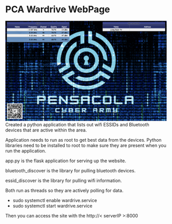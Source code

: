 # PCA Wardrive WebPage
![alt text](https://github.com/eternity336/WardrivePage/blob/main/dr_screenshot.png?raw=true)
Created a python application that lists out wifi ESSIDs and Bluetooth devices that are active within the area.

Application needs to run as root to get best data from the devices.  Python libraries need to be installed to root to make sure they are present when you run the application.

app.py is the flask application for serving up the website.

bluetooth_discover is the library for pulling bluetooth devices.

essid_discover is the library for pulling wifi information.

Both run as threads so they are actively polling for data.

- sudo systemctl enable wardrive.service
- sudo systemctl start wardrive.service

Then you can access the site with the http://< serverIP >:8000
